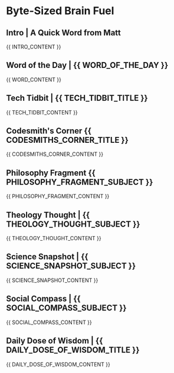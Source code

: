 # Byte-Sized Brain Fuel

## Intro | A Quick Word from Matt

{{  INTRO_CONTENT }}

## Word of the Day | {{ WORD_OF_THE_DAY }}

{{ WORD_CONTENT }}

## Tech Tidbit | {{ TECH_TIDBIT_TITLE }}

{{ TECH_TIDBIT_CONTENT }}

## Codesmith's Corner {{ CODESMITHS_CORNER_TITLE }}

{{ CODESMITHS_CORNER_CONTENT }}

## Philosophy Fragment {{ PHILOSOPHY_FRAGMENT_SUBJECT }}

{{ PHILOSOPHY_FRAGMENT_CONTENT }}

## Theology Thought | {{ THEOLOGY_THOUGHT_SUBJECT }}

{{ THEOLOGY_THOUGHT_CONTENT }}

## Science Snapshot | {{ SCIENCE_SNAPSHOT_SUBJECT }}

{{ SCIENCE_SNAPSHOT_CONTENT }}

## Social Compass | {{ SOCIAL_COMPASS_SUBJECT }}

{{ SOCIAL_COMPASS_CONTENT }}

## Daily Dose of Wisdom | {{ DAILY_DOSE_OF_WISDOM_TITLE }}

{{ DAILY_DOSE_OF_WISDOM_CONTENT }}

